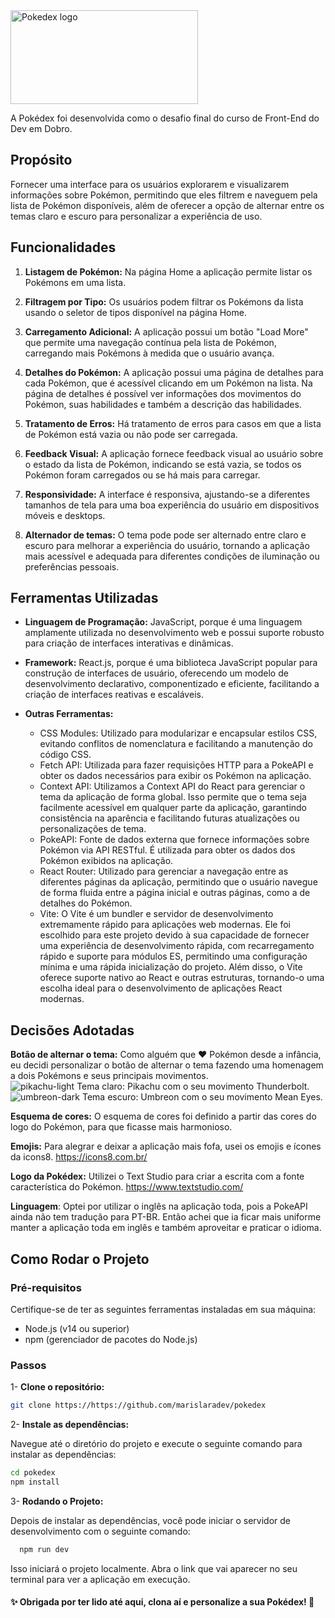 <img align="center" alt="Pokedex logo" height="150" width="300" src="https://github.com/marislaradev/pokedex/assets/121054908/6587846f-8925-4c5b-aaa1-91726ebe6b32">

A Pokédex foi desenvolvida como o desafio final do curso de Front-End do Dev em Dobro.

## Propósito

Fornecer uma interface para os usuários explorarem e visualizarem informações sobre Pokémon, permitindo que eles filtrem e naveguem pela lista de Pokémon disponíveis, além de oferecer a opção de alternar entre os temas claro e escuro para personalizar a experiência de uso. 

## Funcionalidades

1. **Listagem de Pokémon:** Na página Home a aplicação permite listar os Pokémons em uma lista. 

2. **Filtragem por Tipo:** Os usuários podem filtrar os Pokémons da lista usando o seletor de tipos disponível na página Home.

3. **Carregamento Adicional:** A aplicação possui um botão "Load More" que permite uma navegação contínua pela lista de Pokémon, carregando mais Pokémons à medida que o usuário avança.

4. **Detalhes do Pokémon:** A aplicação possui uma página de detalhes para cada Pokémon, que é acessível clicando em um Pokémon na lista. Na página de detalhes é possível ver informações dos movimentos do Pokémon, suas habilidades e também a descrição das habilidades.

5. **Tratamento de Erros:** Há tratamento de erros para casos em que a lista de Pokémon está vazia ou não pode ser carregada.

6. **Feedback Visual:** A aplicação fornece feedback visual ao usuário sobre o estado da lista de Pokémon, indicando se está vazia, se todos os Pokémon foram carregados ou se há mais para carregar.

7. **Responsividade:** A interface é responsiva, ajustando-se a diferentes tamanhos de tela para uma boa experiência do usuário em dispositivos móveis e desktops.
   
8. **Alternador de temas:**  O tema pode pode ser alternado entre claro e escuro para melhorar a experiência do usuário, tornando a aplicação mais acessível e adequada para diferentes condições de iluminação ou preferências pessoais.

## Ferramentas Utilizadas

- **Linguagem de Programação:** JavaScript, porque é uma linguagem amplamente utilizada no desenvolvimento web e possui suporte robusto para criação de interfaces interativas e dinâmicas.

- **Framework:** React.js, porque é uma biblioteca JavaScript popular para construção de interfaces de usuário, oferecendo um modelo de desenvolvimento declarativo, componentizado e eficiente, facilitando a criação de interfaces reativas e escaláveis.

- **Outras Ferramentas:** 
    - CSS Modules: Utilizado para modularizar e encapsular estilos CSS, evitando conflitos de nomenclatura e facilitando a manutenção do código CSS.
    - Fetch API: Utilizada para fazer requisições HTTP para a PokeAPI e obter os dados necessários para exibir os Pokémon na aplicação.
    - Context API: Utilizamos a Context API do React para gerenciar o tema da aplicação de forma global. Isso permite que o tema seja facilmente acessível em qualquer parte da aplicação, garantindo consistência na aparência e facilitando futuras atualizações ou personalizações de tema.
    - PokeAPI: Fonte de dados externa que fornece informações sobre Pokémon via API RESTful. É utilizada para obter os dados dos Pokémon exibidos na aplicação.
    - React Router: Utilizado para gerenciar a navegação entre as diferentes páginas da aplicação, permitindo que o usuário navegue de forma fluida entre a página inicial e outras páginas, como a de detalhes do Pokémon.
    - Vite: O Vite é um bundler e servidor de desenvolvimento extremamente rápido para aplicações web modernas. Ele foi escolhido para este projeto devido à sua capacidade de fornecer uma experiência de desenvolvimento rápida, com recarregamento rápido e suporte para módulos ES, permitindo uma configuração mínima e uma rápida inicialização do projeto. Além disso, o Vite oferece suporte nativo ao React e outras estruturas, tornando-o uma escolha ideal para o desenvolvimento de aplicações React modernas.

## Decisões Adotadas

**Botão de alternar o tema:** Como alguém que ❤ Pokémon desde a infância, eu decidi personalizar o botão de alternar o tema fazendo uma homenagem a dois Pokémons e seus principais movimentos.<br>
![pikachu-light](https://github.com/marislaradev/pokedex/assets/121054908/ad086ee7-da70-4111-aa7b-20a661474546)
  Tema claro: Pikachu com o seu movimento Thunderbolt. <br>
  ![umbreon-dark](https://github.com/marislaradev/pokedex/assets/121054908/f9f3683a-42d0-445e-9ac6-bd7375f993d7)
   Tema escuro: Umbreon com o seu movimento Mean Eyes.

**Esquema de cores:**  O esquema de cores foi definido a partir das cores do logo do Pokémon, para que ficasse mais harmonioso. 

**Emojis:** Para alegrar e deixar a aplicação mais fofa, usei os emojis e ícones da icons8. https://icons8.com.br/ 

**Logo da Pokédex:** Utilizei o Text Studio para criar a escrita com a fonte característica do Pokémon. https://www.textstudio.com/

**Linguagem**: Optei por utilizar o inglês na aplicação toda, pois a PokeAPI ainda não tem tradução para PT-BR. Então achei que ia ficar mais uniforme manter a aplicação toda em inglês e também aproveitar e praticar o idioma. 

## Como Rodar o Projeto

### Pré-requisitos

Certifique-se de ter as seguintes ferramentas instaladas em sua máquina:

- Node.js (v14 ou superior)
- npm (gerenciador de pacotes do Node.js)

### Passos

1- **Clone o repositório:**

   ```bash
   git clone https://https://github.com/marislaradev/pokedex
  ```

 2- **Instale as dependências:**

Navegue até o diretório do projeto e execute o seguinte comando para instalar as dependências:
   ```bash
   cd pokedex
   npm install
  ```
3- **Rodando o Projeto:**

Depois de instalar as dependências, você pode iniciar o servidor de desenvolvimento com o seguinte comando:
 ```bash
   npm run dev
  ```
Isso iniciará o projeto localmente. Abra o link que vai aparecer no seu terminal para ver a aplicação em execução.

#### ✨ Obrigada por ter lido até aqui, clona aí e personalize a sua Pokédex! 💖



